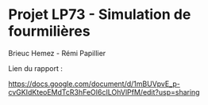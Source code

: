 # Projet LP73 - Simulation de fourmilières

Brieuc Hemez - Rémi Papillier

Lien du rapport :

https://docs.google.com/document/d/1mBUVpvE_p-cvGKIdKteoEMdTcR3hFeOI6cILOhVlPfM/edit?usp=sharing
